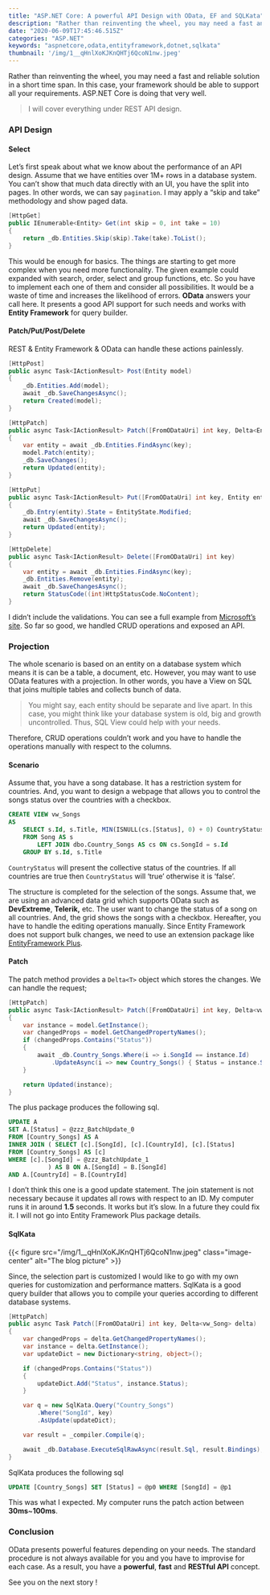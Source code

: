 ```yaml
---
title: "ASP.NET Core: A powerful API Design with OData, EF and SQLKata"
description: "Rather than reinventing the wheel, you may need a fast and reliable solution in a short time span. In this case, your framework should be able to support all your requirements. ASP.NET Core is doing that very well."
date: "2020-06-09T17:45:46.515Z"
categories: "ASP.NET"
keywords: "aspnetcore,odata,entityframework,dotnet,sqlkata"
thumbnail: '/img/1__qHnlXoKJKnQHTj6QcoN1nw.jpeg'
---
```


Rather than reinventing the wheel, you may need a fast and reliable solution in a short time span. In this case, your framework should be able to support all your requirements. ASP.NET Core is doing that very well.
<!--more-->
> I will cover everything under REST API design.

### API Design

#### Select

Let’s first speak about what we know about the performance of an API design. Assume that we have entities over 1M+ rows in a database system. You can’t show that much data directly with an UI, you have the split into pages. In other words, we can say `pagination`. I may apply a “skip and take” methodology and show paged data.

```csharp
[HttpGet]
public IEnumerable<Entity> Get(int skip = 0, int take = 10)
{
    return _db.Entities.Skip(skip).Take(take).ToList();
}
```

This would be enough for basics. The things are starting to get more complex when you need more functionality. The given example could expanded with search, order, select and group functions, etc. So you have to implement each one of them and consider all possibilities. It would be a waste of time and increases the likelihood of errors. **OData** answers your call here. It presents a good API support for such needs and works with **Entity Framework** for query builder.

#### Patch/Put/Post/Delete

REST & Entity Framework & OData can handle these actions painlessly.

```csharp
[HttpPost]
public async Task<IActionResult> Post(Entity model)
{
    _db.Entities.Add(model);
    await _db.SaveChangesAsync();
    return Created(model);
}

[HttpPatch]
public async Task<IActionResult> Patch([FromODataUri] int key, Delta<Entity> model)
{
    var entity = await _db.Entities.FindAsync(key);
    model.Patch(entity);
    _db.SaveChanges();
    return Updated(entity);
}

[HttpPut]
public async Task<IActionResult> Put([FromODataUri] int key, Entity entity)
{
    _db.Entry(entity).State = EntityState.Modified;
    await _db.SaveChangesAsync();
    return Updated(entity);
}

[HttpDelete]
public async Task<IActionResult> Delete([FromODataUri] int key)
{
    var entity = await _db.Entities.FindAsync(key);
    _db.Entities.Remove(entity);
    await _db.SaveChangesAsync();
    return StatusCode((int)HttpStatusCode.NoContent);
}
```

I didn’t include the validations. You can see a full example from [Microsoft’s site](https://docs.microsoft.com/tr-tr/aspnet/web-api/overview/odata-support-in-aspnet-web-api/odata-v4/create-an-odata-v4-endpoint). So far so good, we handled CRUD operations and exposed an API.

### Projection

The whole scenario is based on an entity on a database system which means it is can be a table, a document, etc. However, you may want to use OData features with a projection. In other words, you have a View on SQL that joins multiple tables and collects bunch of data.

> You might say, each entity should be separate and live apart. In this case, you might think like your database system is old, big and growth uncontrolled. Thus, SQL View could help with your needs.

Therefore, CRUD operations couldn’t work and you have to handle the operations manually with respect to the columns.

#### Scenario

Assume that, you have a song database. It has a restriction system for countries. And, you want to design a webpage that allows you to control the songs status over the countries with a checkbox.

```sql
CREATE VIEW vw_Songs
AS
    SELECT s.Id, s.Title, MIN(ISNULL(cs.[Status], 0) + 0) CountryStatus
    FROM Song AS s
        LEFT JOIN dbo.Country_Songs AS cs ON cs.SongId = s.Id
    GROUP BY s.Id, s.Title
```

`CountryStatus` will present the collective status of the countries. If all countries are true then `CountryStatus` will ‘true’ otherwise it is ‘false’.

The structure is completed for the selection of the songs. Assume that, we are using an advanced data grid which supports OData such as **DevExtreme**, **Telerik,** etc. The user want to change the status of a song on all countries. And, the grid shows the songs with a checkbox. Hereafter, you have to handle the editing operations manually. Since Entity Framework does not support bulk changes, we need to use an extension package like [EntityFramework Plus](https://entityframework-plus.net).

#### Patch

The patch method provides a `Delta<T>` object which stores the changes. We can handle the request;

```csharp
[HttpPatch]
public async Task<IActionResult> Patch([FromODataUri] int key, Delta<vw_Song> model)
{
    var instance = model.GetInstance();
    var changedProps = model.GetChangedPropertyNames();
    if (changedProps.Contains("Status"))
    {
        await _db.Country_Songs.Where(i => i.SongId == instance.Id)
            .UpdateAsync(i => new Country_Songs() { Status = instance.Status });
    }

    return Updated(instance);
}
```

The plus package produces the following sql.

```sql
UPDATE A 
SET A.[Status] = @zzz_BatchUpdate_0
FROM [Country_Songs] AS A
INNER JOIN ( SELECT [c].[SongId], [c].[CountryId], [c].[Status]
FROM [Country_Songs] AS [c]
WHERE [c].[SongId] = @zzz_BatchUpdate_1
           ) AS B ON A.[SongId] = B.[SongId]
AND A.[CountryId] = B.[CountryId]
```

I don’t think this one is a good update statement. The join statement is not necessary because it updates all rows with respect to an ID. My computer runs it in around **1.5** seconds. It works but it’s slow. In a future they could fix it. I will not go into Entity Framework Plus package details.

#### SqlKata

{{< figure src="/img/1__qHnlXoKJKnQHTj6QcoN1nw.jpeg" class="image-center" alt="The blog picture" >}}

Since, the selection part is customized I would like to go with my own queries for customization and performance matters. SqlKata is a good query builder that allows you to compile your queries according to different database systems.

```csharp
[HttpPatch]
public async Task Patch([FromODataUri] int key, Delta<vw_Song> delta)
{
    var changedProps = delta.GetChangedPropertyNames();
    var instance = delta.GetInstance();
    var updateDict = new Dictionary<string, object>();

    if (changedProps.Contains("Status"))
    {
        updateDict.Add("Status", instance.Status);
    }

    var q = new SqlKata.Query("Country_Songs")
        .Where("SongId", key)
        .AsUpdate(updateDict);

    var result = _compiler.Compile(q);

    await _db.Database.ExecuteSqlRawAsync(result.Sql, result.Bindings);
}
```

SqlKata produces the following sql

```sql
UPDATE [Country_Songs] SET [Status] = @p0 WHERE [SongId] = @p1
```

This was what I expected. My computer runs the patch action between **30ms**~**100ms**.

### Conclusion

OData presents powerful features depending on your needs. The standard procedure is not always available for you and you have to improvise for each case. As a result, you have a **powerful**, **fast** and **RESTful API** concept.

See you on the next story !
